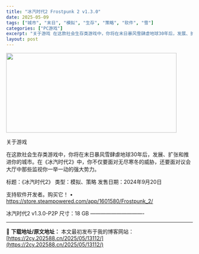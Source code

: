 ```yaml
---
title: "冰汽时代2 Frostpunk 2 v1.3.0"
date: 2025-05-09
tags: ["城市", "末日", "模拟", "生存", "策略", "软件", "雪"]
categories: ["PC游戏"]
excerpt: "关于游戏 在这款社会生存类游戏中，你将在末日暴风雪肆虐地球30年后，发展、扩张和推进你的城市。在《冰汽时代2》中，你不仅要面对无尽寒冬的威胁，还要面对议会大厅中那些监视你一举一动的强大势力。 标题：《冰汽时代2》 类型：模拟、策略 发售日期：2024年9月20日 支持软件开发者。购买它！ • htt&hellip;"
layout: post
---
```


<img class="aligncenter size-full wp-image-13120" src="https://2cy.202588.cn/wp-content/uploads/2025/05/2025050905221048.webp" alt="" width="460" height="215" />

关于游戏

在这款社会生存类游戏中，你将在末日暴风雪肆虐地球30年后，发展、扩张和推进你的城市。在《冰汽时代2》中，你不仅要面对无尽寒冬的威胁，还要面对议会大厅中那些监视你一举一动的强大势力。

标题：《冰汽时代2》
类型：模拟、策略
发售日期：2024年9月20日

支持软件开发者。购买它！
• https://store.steampowered.com/app/1601580/Frostpunk_2/

冰汽时代2 v1.3.0-P2P
尺寸：18 GB
——————————-

---
📖 **下载地址/原文地址：** 本文最初发布于我的博客网站：[https://2cy.202588.cn/2025/05/13112/](https://2cy.202588.cn/2025/05/13112/)
